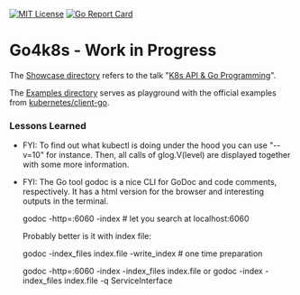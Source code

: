 [![MIT License](https://img.shields.io/github/license/mashape/apistatus.svg?maxAge=2592000)](https://github.com/stefanhans/Go4k8s/blob/master/LICENSE)
[![Go Report Card](https://goreportcard.com/badge/github.com/stefanhans/Go4k8s)](https://goreportcard.com/report/github.com/Go4k8s)

# Go4k8s - Work in Progress

The [Showcase directory](./Showcase) refers to the talk "[K8s API & Go Programming](http://go-talks.appspot.com/github.com/stefanhans/go-present/slides/Kubernetes/IntroductionIntoClient-Go.slide#1)".

The [Examples directory](./Examples) serves as playground with the official examples from [kubernetes/client-go](https://github.com/kubernetes/client-go).

### Lessons Learned

- FYI: To find out what kubectl is doing under the hood you can use "--v=10" for instance. Then, all calls of glog.V(level) are displayed together with some more information.

- FYI: The Go tool godoc is a nice CLI for GoDoc and code comments, respectively. It has a html version for the browser and interesting outputs in the terminal.

  godoc -http=:6060 -index # let you search at localhost:6060

  Probably better is it with index file:

  godoc -index_files index.file -write_index # one time preparation

  godoc -http=:6060 -index -index_files index.file
  or
  godoc -index -index_files index.file -q ServiceInterface
